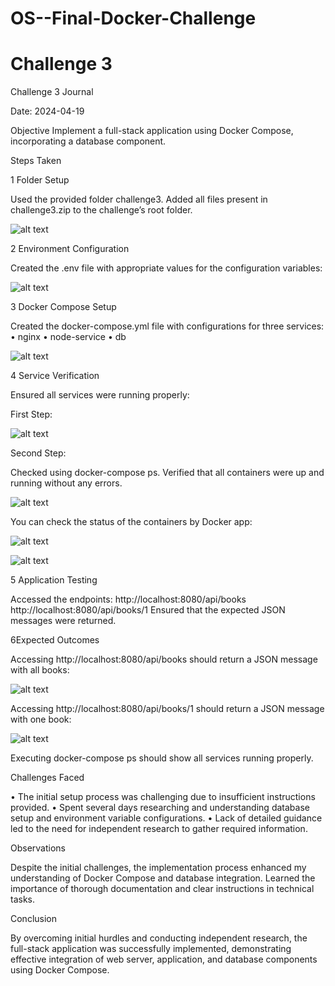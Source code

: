 # OS--Final-Docker-Challenge
# Challenge 3

Challenge 3 Journal

Date: 2024-04-19

Objective
Implement a full-stack application using Docker Compose, incorporating a database component.

Steps Taken

1 Folder Setup

Used the provided folder challenge3.
Added all files present in challenge3.zip to the challenge’s root folder.

![alt text](image-1.png)
 



2 Environment Configuration

Created the .env file with appropriate values for the configuration variables:
 
 ![alt text](image-2.png)

3 Docker Compose Setup

Created the docker-compose.yml file with configurations for three services:
•	nginx
•	node-service
•	db

 ![alt text](image-3.png)

4 Service Verification

Ensured all services were running properly:

First Step:

 
![alt text](image-4.png)


Second Step:

Checked using docker-compose ps.
Verified that all containers were up and running without any errors.

 ![alt text](image-5.png)

You can check the status of the containers by Docker app:

 ![alt text](image-6.png)
 
 ![alt text](image-7.png)


5 Application Testing

Accessed the endpoints:
http://localhost:8080/api/books
http://localhost:8080/api/books/1
Ensured that the expected JSON messages were returned.







6Expected Outcomes

Accessing http://localhost:8080/api/books should return a JSON message with all books:
 
![alt text](image-8.png)

Accessing http://localhost:8080/api/books/1 should return a JSON message with one book:

![alt text](image-9.png)
 
Executing docker-compose ps should show all services running properly.

Challenges Faced

•	The initial setup process was challenging due to insufficient instructions provided.
•	Spent several days researching and understanding database setup and environment variable configurations.
•	Lack of detailed guidance led to the need for independent research to gather required information.

Observations

Despite the initial challenges, the implementation process enhanced my understanding of Docker Compose and database integration.
Learned the importance of thorough documentation and clear instructions in technical tasks.

Conclusion

By overcoming initial hurdles and conducting independent research, the full-stack application was successfully implemented, demonstrating effective integration of web server, application, and database components using Docker Compose.
